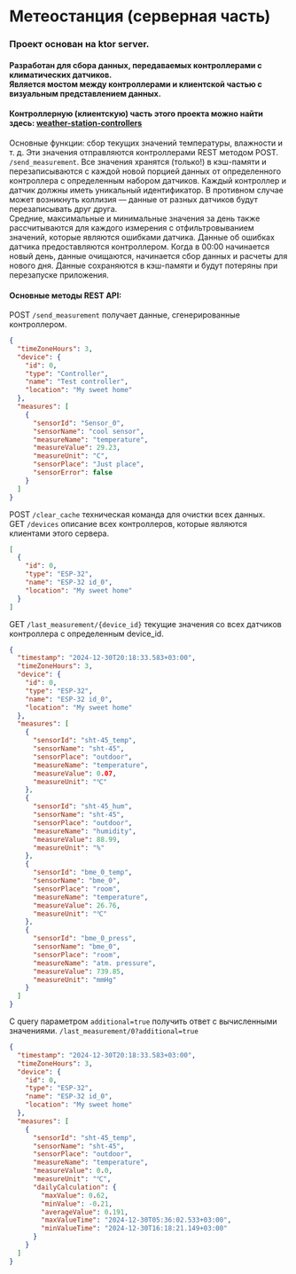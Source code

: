 # Метеостанция (серверная часть)
### Проект основан на ktor server.
#### Разработан для сбора данных, передаваемых контроллерами с климатических датчиков. <br> Является мостом между контроллерами и клиентской частью с визуальным представлением данных.
#### Контроллерную (клиентскую) часть этого проекта можно найти здесь: [weather-station-controllers](https://github.com/ArtemBotnev/weather-station-controllers)

Основные функции: сбор текущих значений температуры, влажности и т. д. Эти значения отправляются контроллерами REST методом POST.
```/send_measurement```. Все значения хранятся (только!) в кэш-памяти и перезаписываются с каждой новой порцией данных от определенного контроллера с определенным набором датчиков. Каждый контроллер и датчик должны иметь уникальный идентификатор. В противном случае может возникнуть коллизия — данные от разных датчиков будут перезаписывать друг друга.
<br>
Средние, максимальные и минимальные значения за день также рассчитываются для каждого измерения с отфильтровыванием значений, которые являются ошибками датчика. Данные об ошибках датчика предоставляются контроллером. Когда в 00:00 начинается новый день, данные очищаются, начинается сбор данных и расчеты для нового дня. Данные сохраняются в кэш-памяти и будут потеряны при перезапуске приложения.
#### Основные методы REST API:
POST ```/send_measurement``` получает данные, сгенерированные контроллером.
<br>
```json
{
  "timeZoneHours": 3,
  "device": {
    "id": 0,
    "type": "Controller",
    "name": "Test controller",
    "location": "My sweet home"
  },
  "measures": [
    {
      "sensorId": "Sensor_0",
      "sensorName": "cool sensor",
      "measureName": "temperature",
      "measureValue": 29.23,
      "measureUnit": "C",
      "sensorPlace": "Just place",
      "sensorError": false
    }
  ]
}
```
POST ```/clear_cache``` техническая команда для очистки всех данных.
<br>
GET ```/devices``` описание всех контроллеров, которые являются клиентами этого сервера.
```json
[
  {
    "id": 0,
    "type": "ESP-32",
    "name": "ESP-32 id_0",
    "location": "My sweet home"
  }
]
```
GET ```/last_measurement/{device_id}``` текущие значения со всех датчиков контроллера с определенным device_id.
```json
{
  "timestamp": "2024-12-30T20:18:33.583+03:00",
  "timeZoneHours": 3,
  "device": {
    "id": 0,
    "type": "ESP-32",
    "name": "ESP-32 id_0",
    "location": "My sweet home"
  },
  "measures": [
    {
      "sensorId": "sht-45_temp",
      "sensorName": "sht-45",
      "sensorPlace": "outdoor",
      "measureName": "temperature",
      "measureValue": 0.07,
      "measureUnit": "℃"
    },
    {
      "sensorId": "sht-45_hum",
      "sensorName": "sht-45",
      "sensorPlace": "outdoor",
      "measureName": "humidity",
      "measureValue": 88.99,
      "measureUnit": "%"
    },
    {
      "sensorId": "bme_0_temp",
      "sensorName": "bme_0",
      "sensorPlace": "room",
      "measureName": "temperature",
      "measureValue": 26.76,
      "measureUnit": "℃"
    },
    {
      "sensorId": "bme_0_press",
      "sensorName": "bme_0",
      "sensorPlace": "room",
      "measureName": "atm. pressure",
      "measureValue": 739.85,
      "measureUnit": "mmHg"
    }
  ]
}
```
С query параметром ```additional=true``` получить ответ с вычисленными значениями.
```/last_measurement/0?additional=true```
```json
{
  "timestamp": "2024-12-30T20:18:33.583+03:00",
  "timeZoneHours": 3,
  "device": {
    "id": 0,
    "type": "ESP-32",
    "name": "ESP-32 id_0",
    "location": "My sweet home"
  },
  "measures": [
    {
      "sensorId": "sht-45_temp",
      "sensorName": "sht-45",
      "sensorPlace": "outdoor",
      "measureName": "temperature",
      "measureValue": 0.0,
      "measureUnit": "℃",
      "dailyCalculation": {
        "maxValue": 0.62,
        "minValue": -0.21,
        "averageValue": 0.191,
        "maxValueTime": "2024-12-30T05:36:02.533+03:00",
        "minValueTime": "2024-12-30T16:18:21.149+03:00"
      }
    }
  ]
}
```